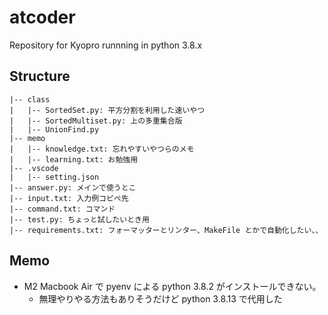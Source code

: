 # atcoder
Repository for Kyopro runnning in python 3.8.x

## Structure
```
|-- class
|   |-- SortedSet.py: 平方分割を利用した速いやつ
|   |-- SortedMultiset.py: 上の多重集合版
|   |-- UnionFind.py
|-- memo
|   |-- knowledge.txt: 忘れやすいやつらのメモ
|   |-- learning.txt: お勉強用
|-- .vscode
|   |-- setting.json
|-- answer.py: メインで使うとこ
|-- input.txt: 入力例コピペ先
|-- command.txt: コマンド
|-- test.py: ちょっと試したいとき用
|-- requirements.txt: フォーマッターとリンター、MakeFile とかで自動化したい、、
```
## Memo
- M2 Macbook Air で pyenv による python 3.8.2 がインストールできない。
  - 無理やりやる方法もありそうだけど python 3.8.13 で代用した